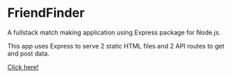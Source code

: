 # FriendFinder

A fullstack match making application using Express package for Node.js.

This app uses Express to serve 2 static HTML files and 2 API routes to get and post data.

[Click here!](https://zefriendfinder.herokuapp.com/)
